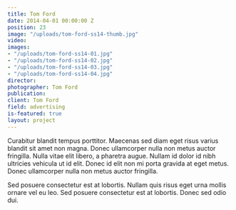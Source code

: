 ```yaml
---
title: Tom Ford
date: 2014-04-01 00:00:00 Z
position: 23
image: "/uploads/tom-ford-ss14-thumb.jpg"
video: 
images:
- "/uploads/tom-ford-ss14-01.jpg"
- "/uploads/tom-ford-ss14-02.jpg"
- "/uploads/tom-ford-ss14-03.jpg"
- "/uploads/tom-ford-ss14-04.jpg"
director: 
photographer: Tom Ford
publication: 
client: Tom Ford
field: advertising
is-featured: true
layout: project
---
```


Curabitur blandit tempus porttitor. Maecenas sed diam eget risus varius blandit sit amet non magna. Donec ullamcorper nulla non metus auctor fringilla. Nulla vitae elit libero, a pharetra augue. Nullam id dolor id nibh ultricies vehicula ut id elit. Donec id elit non mi porta gravida at eget metus. Donec ullamcorper nulla non metus auctor fringilla.

Sed posuere consectetur est at lobortis. Nullam quis risus eget urna mollis ornare vel eu leo. Sed posuere consectetur est at lobortis. Donec sed odio dui.